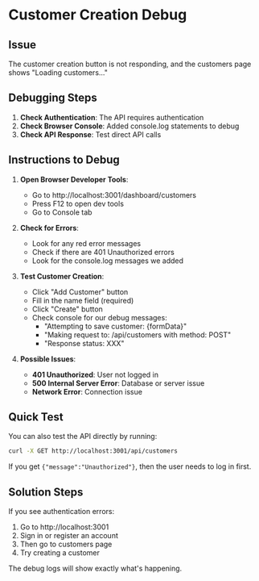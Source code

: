 # Customer Creation Debug

## Issue
The customer creation button is not responding, and the customers page shows "Loading customers..."

## Debugging Steps

1. **Check Authentication**: The API requires authentication
2. **Check Browser Console**: Added console.log statements to debug
3. **Check API Response**: Test direct API calls

## Instructions to Debug

1. **Open Browser Developer Tools**:
   - Go to http://localhost:3001/dashboard/customers
   - Press F12 to open dev tools
   - Go to Console tab

2. **Check for Errors**:
   - Look for any red error messages
   - Check if there are 401 Unauthorized errors
   - Look for the console.log messages we added

3. **Test Customer Creation**:
   - Click "Add Customer" button
   - Fill in the name field (required)
   - Click "Create" button
   - Check console for our debug messages:
     - "Attempting to save customer: {formData}"
     - "Making request to: /api/customers with method: POST"
     - "Response status: XXX"

4. **Possible Issues**:
   - **401 Unauthorized**: User not logged in
   - **500 Internal Server Error**: Database or server issue
   - **Network Error**: Connection issue

## Quick Test

You can also test the API directly by running:
```bash
curl -X GET http://localhost:3001/api/customers
```

If you get `{"message":"Unauthorized"}`, then the user needs to log in first.

## Solution Steps

If you see authentication errors:
1. Go to http://localhost:3001
2. Sign in or register an account
3. Then go to customers page
4. Try creating a customer

The debug logs will show exactly what's happening.